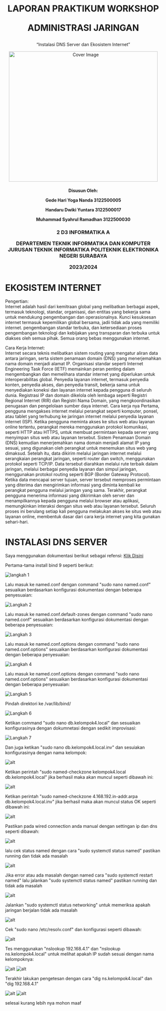 <h1 align="center">
LAPORAN PRAKTIKUM WORKSHOP

**ADMINISTRASI JARINGAN**

</h1>
<p align="center">
“Instalasi DNS Server dan Ekosistem Internet”
</p>

<p align="center">
    <img src="img/covernobg.png" alt="Cover Image" width="480" height="420">
</p>

<h4 align="center">

Disusun Oleh:

**Gede Hari Yoga Nanda  					3122500005**

**Handaru Dwiki Yuntara     				3122500017**

**Muhammad Syahrul Ramadhan				3122500030**

</h4>

<h3 align="center">

2 D3 INFORMATIKA A

DEPARTEMEN TEKNIK INFORMATIKA DAN KOMPUTER JURUSAN TEKNIK INFORMATIKA
POLITEKNIK ELEKTRONIKA NEGERI SURABAYA

2023/2024

</h3>


# EKOSISTEM INTERNET

Pengertian: <br>
Internet adalah hasil dari kemitraan global yang melibatkan berbagai aspek, termasuk teknologi, standar, organisasi, dan entitas yang bekerja sama untuk mendukung pengembangan dan operasionalnya. Kunci kesuksesan internet termasuk kepemilikan global bersama, jadii tidak ada yang memiliki internet.    pengembangan standar terbuka, dan ketersediaan proses pengembangan teknologi dan kebijakan yang transparan dan terbuka untuk diakses oleh semua pihak. Semua orang bebas menggunakan internet.

Cara Kerja Internet: <br>
Internet secara teknis melibatkan sistem routing yang mengatur aliran data antara jaringan, serta sistem penamaan domain (DNS) yang menerjemahkan nama domain menjadi alamat IP. Organisasi standar seperti Internet Engineering Task Force (IETF) memainkan peran penting dalam mengembangkan dan memelihara standar internet yang diperlukan untuk interoperabilitas global. Penyedia layanan internet, termasuk penyedia konten, penyedia akses, dan penyedia transit, bekerja sama untuk menyediakan koneksi dan layanan internet kepada pengguna di seluruh dunia. Registrasi IP dan domain dikelola oleh lembaga seperti Registri Regional Internet (RIR) dan Registri Nama Domain, yang mengkoordinasikan penugasan dan pengelolaan sumber daya internet. Cara kerja nya Pertama, pengguna mengakses internet melalui perangkat seperti komputer, ponsel, atau tablet yang terhubung ke jaringan internet melalui penyedia layanan internet (ISP). Ketika pengguna meminta akses ke situs web atau layanan online tertentu, perangkat mereka menggunakan protokol komunikasi, seperti HTTP atau HTTPS, untuk membuat permintaan kepada server yang menyimpan situs web atau layanan tersebut. Sistem Penamaan Domain (DNS) kemudian menerjemahkan nama domain menjadi alamat IP yang sesuai, yang digunakan oleh perangkat untuk menemukan situs web yang dimaksud. Setelah itu, data dikirim melalui jaringan internet melalui serangkaian perangkat jaringan, seperti router dan switch, menggunakan protokol seperti TCP/IP. Data tersebut diarahkan melalui rute terbaik dalam jaringan, melalui berbagai penyedia layanan dan simpul jaringan, menggunakan protokol routing seperti BGP (Border Gateway Protocol). Ketika data mencapai server tujuan, server tersebut memproses permintaan yang diterima dan mengirimkan informasi yang diminta kembali ke perangkat pengguna melalui jaringan yang sama. Terakhir, perangkat pengguna menerima informasi yang dikirimkan oleh server dan menampilkannya kepada pengguna melalui browser atau aplikasi, memungkinkan interaksi dengan situs web atau layanan tersebut. Seluruh proses ini berulang setiap kali pengguna melakukan akses ke situs web atau layanan online, membentuk dasar dari cara kerja internet yang kita gunakan sehari-hari.



# INSTALASI DNS SERVER

Saya menggunakan dokumentasi berikut sebagai refensi:
[Klik Disini](https://wiki.debian.org/Bind9#Debian_Bookworm)

Pertama-tama install bind 9 seperti berikut:

![langkah 1](img/tugas3-41.png)


Lalu masuk ke named.conf dengan command "sudo nano named.conf" sesuaikan berdasarkan konfigurasi dokumentasi dengan beberapa penyesuaian:

![Langkah 2](img/tugas3-42.png)


Lalu masuk ke named.conf.default-zones dengan command "sudo nano named.conf" sesuaikan berdasarkan konfigurasi dokumentasi dengan beberapa penyesuaian:

![Langkah 3](img/tugas3-43.png)


Lalu masuk ke named.conf.options dengan command "sudo nano named.conf.options" sesuaikan berdasarkan konfigurasi dokumentasi dengan beberapa penyesuaian:

![Langkah 4](img/tugas3-44.png)


Lalu masuk ke named.conf.options dengan command "sudo nano named.conf.options" sesuaikan berdasarkan konfigurasi dokumentasi dengan beberapa penyesuaian:

![Langkah 5](img/tugas3-45.png)


Pindah direktori ke /var/lib/bind/

![Langkah 6](img/tugas3-46.png)


Ketikan command "sudo nano db.kelompok4.local" dan sesuaikan konfigurasinya dengan dokumnetasi dengan sedikit improvisasi:

![Langkah 7](img/tugas3-47.png)


Dan juga ketikan "sudo nano db.kelompok4.local.inv" dan sesuiakan konfigurasinya dengan nama kelompok:

![alt](img/tugas3-48.png)


Ketikan perintah "sudo named-checkzone kelompok4.local db.kelompok4.local" jika berhasil maka akan muncul seperti dibawah ini:

![alt](img/tugas3-49.png)


Ketikan perintah "sudo named-checkzone 4.168.192.in-addr.arpa db.kelompok4.local.inv" jika berhasil maka akan muncul status OK seperti dibawah ini:

![alt](img/tugas3-50.png)


Pastikan pada wired connection anda manual dengan settingan ip dan dns seperti dibawah:

![alt](img/tugas3-52.png)


lalu cek status named dengan cara "sudo systemctl status named" pastikan running dan tidak ada masalah

![alt](img/tugas3-51.png)


Jika error atau ada masalah dengan named cara "sudo systemctl restart named" lalu jalankan "sudo systemctl status named" pastikan running dan tidak ada masalah

![alt](img/tugas3-53.png)


Jalankan "sudo systemctl status networking" untuk memeriksa apakah jaringan berjalan tidak ada masalah

![alt](img/tugas3-54.png)


Cek "sudo nano /etc/resolv.conf" dan konfigurasi seperti dibawah:

![alt](img/tugas3-55.png)


Tes menggunakan "nslookup 192.168.4.1" dan "nslookup ns.kelompok4.local" untuk melihat apakah IP sudah sesuai dengan nama kelompoknya:

![alt](img/tugas3-56.png)
![alt](img/tugas3-57.png)


Terakhir lakukan pengetesan dengan cara "dig ns.kelompok4.local" dan "dig 192.168.4.1"

![alt](img/tugas3-58.png)
![alt](img/tugas3-59.png)


selesai kurang lebih nya mohon maaf



